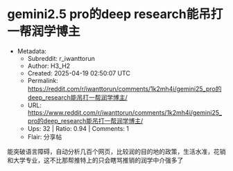 # gemini2.5 pro的deep research能吊打一帮润学博主

- Metadata:
  - Subreddit: r_iwanttorun
  - Author: H3_H2
  - Created: 2025-04-19 02:50:07 UTC
  - Permalink: https://reddit.com/r/iwanttorun/comments/1k2mh4i/gemini25_pro的deep_research能吊打一帮润学博主/
  - URL: https://www.reddit.com/r/iwanttorun/comments/1k2mh4i/gemini25_pro的deep_research能吊打一帮润学博主/
  - Ups: 32 | Ratio: 0.94 | Comments: 1
  - Flair: 分享帖


能突破语言障碍，自动分析几百个网页，比较润的目的地的政策，生活水准，花销和大学专业，这不比那帮推特上的只会瞎骂推销的润学中介强多了

